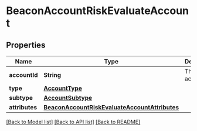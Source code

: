 # BeaconAccountRiskEvaluateAccount

## Properties
Name | Type | Description | Notes
------------ | ------------- | ------------- | -------------
**accountId** | **String** | The account ID. | [optional] 
**type** | [**AccountType**](AccountType.md) |  | [optional] 
**subtype** | [**AccountSubtype**](AccountSubtype.md) |  | [optional] 
**attributes** | [**BeaconAccountRiskEvaluateAccountAttributes**](BeaconAccountRiskEvaluateAccountAttributes.md) |  | [optional] 

[[Back to Model list]](../README.md#documentation-for-models) [[Back to API list]](../README.md#documentation-for-api-endpoints) [[Back to README]](../README.md)


